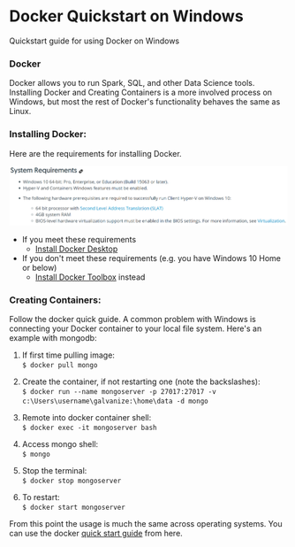 # Docker Quickstart on Windows
Quickstart guide for using Docker on Windows

### Docker
Docker allows you to run Spark, SQL, and other Data Science tools. Installing Docker and Creating Containers is a more involved process on Windows, but most the rest of Docker's functionality behaves the same as Linux. 

### Installing Docker:
Here are the requirements for installing Docker. 


![Docker Requirements](https://github.com/AustinPenner/Docker-Quickstart-on-Windows/blob/master/images/Docker%20Requirements%20(Windows).png "Docker Requirements")

* If you meet these requirements
  * [Install Docker Desktop](https://docs.docker.com/docker-for-windows/install/)
* If you don't meet these requirements (e.g. you have Windows 10 Home or below)
  * [Install Docker Toolbox](https://docs.docker.com/toolbox/toolbox_install_windows/) instead

### Creating Containers:
Follow the docker quick guide. A common problem with Windows is connecting your Docker container to your local file system. Here's an example with mongodb:

1) If first time pulling image:    
`$ docker pull mongo`

2) Create the container, if not restarting one (note the backslashes):   
`$ docker run --name mongoserver -p 27017:27017 -v c:\Users\username\galvanize:\home\data -d mongo`

3) Remote into docker container shell:   
`$ docker exec -it mongoserver bash`

4) Access mongo shell:   
`$ mongo`

5) Stop the terminal:   
`$ docker stop mongoserver`

6) To restart:   
`$ docker start mongoserver`


From this point the usage is much the same across operating systems. You can use the docker [quick start guide](https://github.com/GalvanizeDataScience/lectures/blob/Austin/docker/docker_quick_guide.md) from here.
